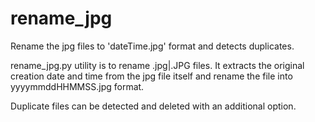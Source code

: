 # rename_jpg
Rename the jpg files to 'dateTime.jpg' format and detects duplicates.

rename_jpg.py utility is to rename .jpg|.JPG files.
It extracts the original creation date and time from the jpg file
itself and rename the file into yyyymmddHHMMSS.jpg format.

Duplicate files can be detected and deleted with an additional option.
